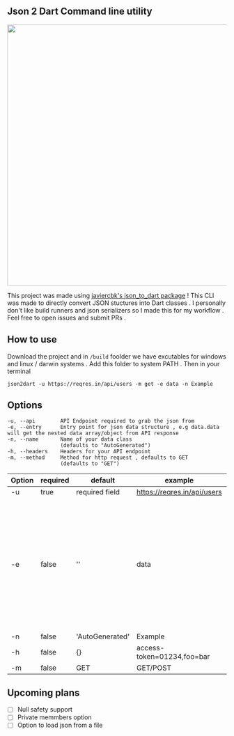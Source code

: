 ## Json 2 Dart Command line utility

<img src="./media/example.gif" width="600">

This project was made using [javiercbk's json_to_dart package](https://github.com/javiercbk/json_to_dart) ! This CLI was made to directly convert JSON stuctures into Dart classes . I personally don't like build runners and json serializers so I made this for my workflow . Feel free to open issues and submit PRs .

## How to use

Download the project and in `/build` foolder we have excutables for windows and linux / darwin systems . Add this folder to system PATH . Then in your terminal

`json2dart -u https://reqres.in/api/users -m get -e data -n Example`

## Options

```
-u, --api        API Endpoint required to grab the json from
-e, --entry      Entry point for json data structure , e.g data.data will get the nested data array/object from API response
-n, --name       Name of your data class
                 (defaults to "AutoGenerated")
-h, --headers    Headers for your API endpoint
-m, --method     Method for http request , defaults to GET
                 (defaults to "GET")
```

| Option | required | default         | example                     | note                                                                                                        |
| ------ | -------- | --------------- | --------------------------- | ----------------------------------------------------------------------------------------------------------- |
| -u     | true     | required field  | https://reqres.in/api/users |                                                                                                             |
| -e     | false    | ''              | data                        | it's used for special access in json data , e.g data.data will access nested data object within data object |
| -n     | false    | 'AutoGenerated' | Example                     |                                                                                                             |
| -h     | false    | {}              | access-token=01234,foo=bar  |                                                                                                             |
| -m     | false    | GET             | GET/POST                    |                                                                                                             |

## Upcoming plans

- [ ] Null safety support
- [ ] Private memmbers option
- [ ] Option to load json from a file
